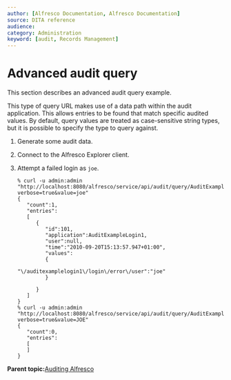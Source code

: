 ```yaml
---
author: [Alfresco Documentation, Alfresco Documentation]
source: DITA reference
audience: 
category: Administration
keyword: [audit, Records Management]
---
```


# Advanced audit query

This section describes an advanced audit query example.

This type of query URL makes use of a data path within the audit application. This allows entries to be found that match specific audited values. By default, query values are treated as case-sensitive string types, but it is possible to specify the type to query against.

1.  Generate some audit data.

2.  Connect to the Alfresco Explorer client.

3.  Attempt a failed login as `joe`.

    ```
    % curl -u admin:admin "http://localhost:8080/alfresco/service/api/audit/query/AuditExampleLogin1/auditexamplelogin1/login/error/user?verbose=true&value=joe"
    {
       "count":1,
       "entries": 
       [
          {
             "id":101,
             "application":AuditExampleLogin1,
             "user":null,
             "time":"2010-09-20T15:13:57.947+01:00",
             "values":
             {
                         "\/auditexamplelogin1\/login\/error\/user":"joe"
             }
             
          }
       ]
    }
    % curl -u admin:admin "http://localhost:8080/alfresco/service/api/audit/query/AuditExampleLogin1/auditexamplelogin1/login/error/user?verbose=true&value=JOE"
    {
       "count":0,
       "entries": 
       [
       ]
    }
    ```


**Parent topic:**[Auditing Alfresco](../concepts/audit-intro.md)

